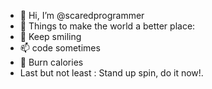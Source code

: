 - 👋 Hi, I’m @scaredprogrammer
- 👀 Things to make the world a better place: 
- 🌱 Keep smiling 
- 📫 code sometimes
- 💞️ Burn calories
- Last but not least : Stand up spin, do it now!.

<!---
scaredprogrammer/scaredprogrammer is a ✨ special ✨ repository because its `README.md` (this file) appears on your GitHub profile.
You can click the Preview link to take a look at your changes.
--->
